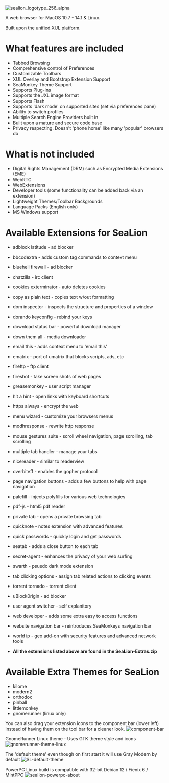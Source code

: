
![sealion_logotype_256_alpha](https://github.com/wicknix/SeaLion/assets/39230578/91143f53-c942-40ed-b5f8-7cb752ab9187)

A web browser for MacOS 10.7 - 14.1 & Linux.

Built upon the [unified XUL platform](https://repo.palemoon.org/MoonchildProductions/UXP).

What features are included
=========================================================================

* Tabbed Browsing
* Comprehensive control of Preferences
* Customizable Toolbars
* XUL Overlay and Bootstrap Extension Support
* SeaMonkey Theme Support
* Supports Plug-ins
* Supports the JXL image format
* Supports Flash
* Supports 'dark mode' on supported sites (set via preferences pane)
* Ability to switch profiles
* Multiple Search Engine Providers built in
* Built upon a mature and secure code base
* Privacy respecting. Doesn't 'phone home' like many 'popular' browsers do

What is not included
=========================================================================

* Digital Rights Management (DRM) such as Encrypted Media Extensions (EME)
* WebRTC
* WebExtensions
* Developer tools (some functionality can be added back via an extension)
* Lightweight Themes/Toolbar Backgrounds
* Language Packs (English only)
* MS Windows support


Available Extensions for SeaLion
======================
* adblock latitude - ad blocker
* bbcodextra - adds custom tag commands to context menu
* bluehell firewall - ad blocker
* chatzilla - irc client
* cookies exterminator - auto deletes cookies
* copy as plain text - copies text w/out formatting
* dom inspector - inspects the structure and properties of a window
* dorando keyconfig - rebind your keys
* download status bar - powerful download manager
* down them all - media downloader
* email this - adds context menu to 'email this'
* ematrix - port of umatrix that blocks scripts, ads, etc
* fireftp - ftp client
* fireshot - take screen shots of web pages
* greasemonkey - user script manager
* hit a hint - open links with keyboard shortcuts
* https always - encrypt the web
* menu wizard - customize your browsers menus
* modhresponse - rewrite http response
* mouse gestures suite - scroll wheel navigation, page scrolling, tab scrolling
* multiple tab handler - manage your tabs
* nicereader - similar to readerview
* overbiteff - enables the gopher protocol
* page navigation buttons - adds a few buttons to help with page navigation
* palefill - injects polyfills for various web technologies
* pdf-js - html5 pdf reader
* private tab - opens a private browsing tab
* quicknote - notes extension with advanced features
* quick passwords - quickly login and get passwords
* seatab - adds a close button to each tab
* secret-agent - enhances the privacy of your web surfing
* swarth - psuedo dark mode extension 
* tab clicking options - assign tab related actions to clicking events
* torrent tornado - torrent client
* uBlock0rigin - ad blocker
* user agent switcher - self explanitory
* web developer - adds some extra easy to access functions
* website navigation bar - reintroduces SeaMonkeys navigation bar
* world ip - geo add-on with security features and advanced network tools

* **All the extensions listed above are found in the SeaLion-Extras.zip**

Available Extra Themes for SeaLion
======================
* kilome
* modern2
* orthodox
* pinball
* littlemonkey
* gnomerunner (linux only)

You can also drag your extension icons to the component bar (lower left) instead of having them on the tool bar for a cleaner look.
![component-bar](https://github.com/wicknix/SeaLion/assets/39230578/946a5dac-dbf6-421b-b871-48056dc34621)

GnomeRunner Linux theme - Uses GTK theme style and icons
![gnomerunner-theme-linux](https://github.com/wicknix/SeaLion/assets/39230578/37e3a277-9918-4681-984f-50f2651b0747)

The 'default theme' even though on first start it will use Gray Modern by default
![SL-default-theme](https://github.com/wicknix/SeaLion/assets/39230578/5aa88392-c5e5-4646-a18d-e57a6bbee974)

PowerPC Linux build is compatible with 32-bit Debian 12 / Fienix 6 / MintPPC
![sealion-powerpc-about](https://github.com/wicknix/SeaLion/assets/39230578/84c5a83c-c174-4340-9e46-b99c32410d31)


